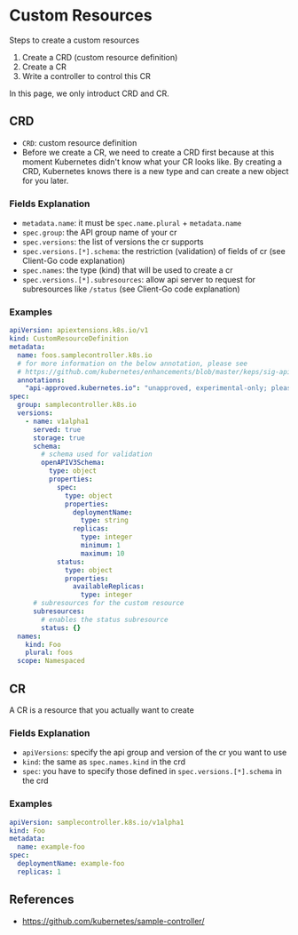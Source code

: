# Custom Resources

Steps to create a custom resources
1. Create a CRD (custom resource definition)
2. Create a CR
3. Write a controller to control this CR

In this page, we only introduct CRD and CR.

## CRD
- `CRD`: custom resource definition
- Before we create a CR, we need to create a CRD first because at this moment Kubernetes didn't know what your CR looks like. By creating a CRD, Kubernetes knows there is a new type and can create a new object for you later.

### Fields Explanation
- `metadata.name`: it must be `spec.name.plural` + `metadata.name`
- `spec.group`: the API group name of your cr
- `spec.versions`: the list of versions the cr supports 
- `spec.versions.[*].schema`: the restriction (validation) of fields of cr (see Client-Go code explanation)
- `spec.names`: the type (kind) that will be used to create a cr
- `spec.versions.[*].subresources`: allow api server to request for subresources like `/status` (see Client-Go code explanation)

### Examples
```yaml title="crd.yaml"
apiVersion: apiextensions.k8s.io/v1
kind: CustomResourceDefinition
metadata:
  name: foos.samplecontroller.k8s.io
  # for more information on the below annotation, please see
  # https://github.com/kubernetes/enhancements/blob/master/keps/sig-api-machinery/2337-k8s.io-group-protection/README.md
  annotations:
    "api-approved.kubernetes.io": "unapproved, experimental-only; please get an approval from Kubernetes API reviewers if you're trying to develop a CRD in the *.k8s.io or *.kubernetes.io groups"
spec:
  group: samplecontroller.k8s.io
  versions:
    - name: v1alpha1
      served: true
      storage: true
      schema:
        # schema used for validation
        openAPIV3Schema:
          type: object
          properties:
            spec:
              type: object
              properties:
                deploymentName:
                  type: string
                replicas:
                  type: integer
                  minimum: 1
                  maximum: 10
            status:
              type: object
              properties:
                availableReplicas:
                  type: integer
      # subresources for the custom resource
      subresources:
        # enables the status subresource
        status: {}
  names:
    kind: Foo
    plural: foos
  scope: Namespaced
```

## CR

A CR is a resource that you actually want to create

### Fields Explanation
- `apiVersions`: specify the api group and version of the cr you want to use
- `kind`: the same as `spec.names.kind` in the crd
- `spec`: you have to specify those defined in `spec.versions.[*].schema` in the crd

### Examples
```yaml title="example.yaml"
apiVersion: samplecontroller.k8s.io/v1alpha1
kind: Foo
metadata:
  name: example-foo
spec:
  deploymentName: example-foo
  replicas: 1
```

## References
- https://github.com/kubernetes/sample-controller/